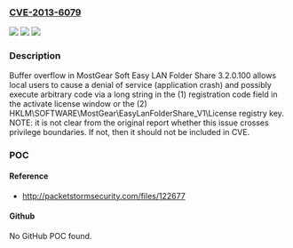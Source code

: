 ### [CVE-2013-6079](https://cve.mitre.org/cgi-bin/cvename.cgi?name=CVE-2013-6079)
![](https://img.shields.io/static/v1?label=Product&message=n%2Fa&color=blue)
![](https://img.shields.io/static/v1?label=Version&message=n%2Fa&color=blue)
![](https://img.shields.io/static/v1?label=Vulnerability&message=n%2Fa&color=brighgreen)

### Description

Buffer overflow in MostGear Soft Easy LAN Folder Share 3.2.0.100 allows local users to cause a denial of service (application crash) and possibly execute arbitrary code via a long string in the (1) registration code field in the activate license window or the (2) HKLM\SOFTWARE\MostGear\EasyLanFolderShare_V1\License registry key. NOTE: it is not clear from the original report whether this issue crosses privilege boundaries.  If not, then it should not be included in CVE.

### POC

#### Reference
- http://packetstormsecurity.com/files/122677

#### Github
No GitHub POC found.

